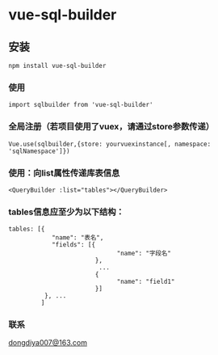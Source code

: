# vue-sql-builder



## 安装
```
npm install vue-sql-builder
```

### 使用
```
import sqlbuilder from 'vue-sql-builder'

```

### 全局注册（若项目使用了vuex，请通过store参数传递）
```
Vue.use(sqlbuilder,{store: yourvuexinstance[, namespace: 'sqlNamespace']})
```

### 使用：向list属性传递库表信息
```
<QueryBuilder :list="tables"></QueryBuilder>
```

### tables信息应至少为以下结构：
```
tables: [{
            "name": "表名",
            "fields": [{
                              "name": "字段名"            
                        }, 
                         ...
                        {
                              "name": "field1"
                        }]
          }, ...
         ]
```

### 联系
dongdiya007@163.com
